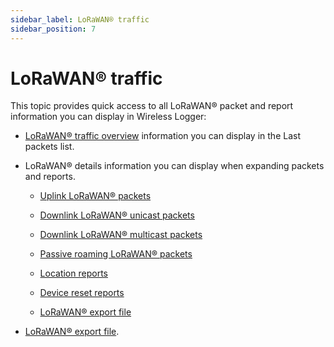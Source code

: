 ```yaml
---
sidebar_label: LoRaWAN® traffic
sidebar_position: 7
---
```


# LoRaWAN® traffic

This topic provides quick access to all LoRaWAN® packet and report
information you can display in Wireless Logger:

- [LoRaWAN® traffic overview](lorawan-traffic-overview) information
  you can display in the Last packets list.

- LoRaWAN® details information you can display when expanding packets
  and reports.

  - [Uplink LoRaWAN® packets](uplink-lorawan-packets)

  - [Downlink LoRaWAN® unicast     packets](downlink-lorawan-unicast-packets)

  - [Downlink LoRaWAN® multicast     packets](downlink-lorawan-multicast-packets)

  - [Passive roaming LoRaWAN®     packets](passive-roaming-lorawan-packets)

  - [Location reports](location-reports)

  - [Device reset reports](device-reset-reports)

  - [LoRaWAN® export file](lorawan-export-file)

- [LoRaWAN® export file](lorawan-export-file).
